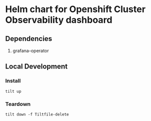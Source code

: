 # Helm chart for Openshift Cluster Observability dashboard


## Dependencies

1. grafana-operator

## Local Development

### Install

```
tilt up
```

### Teardown

```
tilt down -f Tiltfile-delete
```